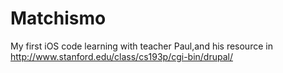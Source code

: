 Matchismo
=========

My first iOS code learning with teacher Paul,and his resource in http://www.stanford.edu/class/cs193p/cgi-bin/drupal/
